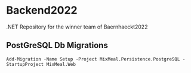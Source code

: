 # Backend2022
.NET Repository for the winner team of Baernhaeckt2022



## PostGreSQL Db Migrations


```Add-Migration -Name Setup -Project MixMeal.Persistence.PostgreSQL -StartupProject MixMeal.Web```